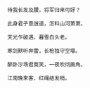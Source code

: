       待我长发及腰，将军归来可好？
      
      此身君子意逍遥，怎料山河萧萧。

      天光乍破遇，暮雪白头老。

      寒剑默听奔雷，长枪独守空壕。

      醉卧沙场君莫笑，一夜吹彻画角。

      江南晚来客，红绳结发梢。
